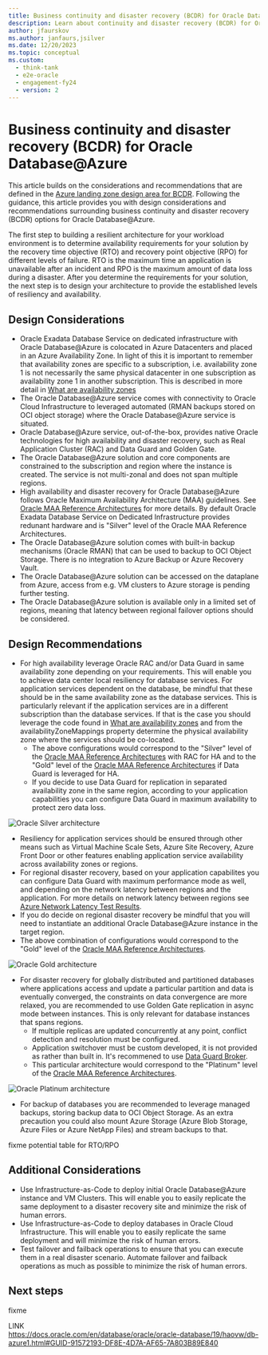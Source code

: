 ```yaml
---
title: Business continuity and disaster recovery (BCDR) for Oracle Database@Azure
description: Learn about continuity and disaster recovery (BCDR) for Oracle Database@Azure.
author: jfaurskov
ms.author: janfaurs,jsilver
ms.date: 12/20/2023
ms.topic: conceptual
ms.custom: 
  - think-tank
  - e2e-oracle
  - engagement-fy24
  - version: 2
--- 
```



# Business continuity and disaster recovery (BCDR) for Oracle Database@Azure

This article builds on the considerations and recommendations that are defined in the [Azure landing zone design area for BCDR](../../ready/landing-zone/design-area/management-business-continuity-disaster-recovery.md). Following the guidance, this article provides you with design considerations and recommendations surrounding business continuity and disaster recovery (BCDR) options  for Oracle Database@Azure.

The first step to building a resilient architecture for your workload environment is to determine availability requirements for your solution by the recovery time objective (RTO) and recovery point objective (RPO) for different levels of failure. RTO is the maximum time an application is unavailable after an incident and RPO is the maximum amount of data loss during a disaster. After you determine the  requirements for your solution, the next step is to design your architecture to provide the established levels of resiliency and availability.

## Design Considerations

- Oracle Exadata Database Service on dedicated infrastructure with Oracle Database@Azure is colocated in Azure Datacenters and placed in an Azure Availability Zone. In light of this it is important to remember that availability zones are specific to a subscription, i.e. availability zone 1 is not necessarily the same physical datacenter in one subscription as availability zone 1 in another subscription. This is described in more detail in [What are availability zones](/azure/reliability/availability-zones-overview?tabs=azure-cli#physical-and-logical-availability-zones)
- The Oracle Database@Azure service comes with connectivity to Oracle Cloud Infrastructure to leveraged automated (RMAN backups stored on OCI object storage) where the Oracle Database@Azure service is situated.
- Oracle Database@Azure service, out-of-the-box, provides native Oracle technologies for high availability and disaster recovery, such as Real Application Cluster (RAC) and Data Guard and Golden Gate.
- The Oracle Database@Azure solution and core components are constrained to the subscription and region where the instance is created. The service is not multi-zonal and does not span multiple regions.
- High availability and disaster recovery for Oracle Database@Azure follows Oracle Maximum Availability Architecture (MAA) guidelines. See [Oracle MAA Reference Architectures](https://docs.oracle.com/en/database/oracle/oracle-database/19/haiad/) for more details. By default Oracle Exadata Database Service on Dedicated Infrastructure  provides redunant hardware and is "Silver" level of the Oracle MAA Reference Architectures.
- The Oracle Database@Azure solution comes with built-in backup mechanisms (Oracle RMAN) that can be used to backup to OCI Object Storage. There is no integration to Azure Backup or Azure Recovery Vault.
- The Oracle Database@Azure solution can be accessed on the dataplane from Azure, access from e.g. VM clusters to Azure storage is pending further testing.
- The Oracle Database@Azure solution is available only in a limited set of regions, meaning that latency between regional failover options should be considered.

## Design Recommendations

- For high availability leverage Oracle RAC and/or Data Guard in same availability zone depending on your requirements. This will enable you to achieve data center local resiliency for database services. For application services dependent on the database, be mindful that these should be in the same availability zone as the database services. This is particularly relevant if the application services are in a different subscription than the database services. If that is the case you should leverage the code found in [What are availability zones](/azure/reliability/availability-zones-overview?tabs=azure-cli#physical-and-logical-availability-zones) and from the availabilityZoneMappings property determine the physical availability zone where the services should be co-located.
  - The above configurations would correspond to the "Silver" level of the [Oracle MAA Reference Architectures](https://docs.oracle.com/en/database/oracle/oracle-database/19/haiad/) with RAC for HA and to the "Gold" level of the [Oracle MAA Reference Architectures](https://docs.oracle.com/en/database/oracle/oracle-database/19/haiad/) if Data Guard is leveraged for HA.
  - If you decide to use Data Guard for replication in separated availability zone in the same region, according to your application capabilities you can configure Data Guard in maximum availability to protect zero data loss.
  

![Oracle Silver architecture](media/exadata-bcdr-maa-silver.png)


  - Resiliency for application services should be ensured through other means such as Virtual Machine Scale Sets, Azure Site Recovery, Azure Front Door or other features enabling application service availability across availability zones or regions.
  - For regional disaster recovery, based on your application capabilites you can configure Data Guard with maximum performance mode as well, and depending on the network latency between regions and the application. For more details on network latency between regions see [Azure Network Latency Test Results](/azure/networking/azure-network-latency).
  - If you do decide on regional disaster recovery be mindful that you will need to instantiate an additional Oracle Database@Azure instance in the target region.
  - The above combination of configurations would correspond to the "Gold" level of the [Oracle MAA Reference Architectures](https://docs.oracle.com/en/database/oracle/oracle-database/19/haiad/).

![Oracle Gold architecture](media/exadata-bcdr-maa-gold-localdr.png)

- For disaster recovery for globally distributed and partitioned databases where applications access and update a particular partition and data is eventually converged, the constraints on data convergence are more relaxed, you are recommended to use Golden Gate replication in async mode between instances. This is only relevant for database instances that spans regions.
  - If multiple replicas are updated concurrently at any point, conflict detection and resolution must be configured.
  - Application switchover must be custom developed, it is not provided as rather than built in. It's recommened to use [Data Guard Broker](https://docs.oracle.com/en/database/oracle/oracle-database/23/dgbkr/oracle-data-guard-broker-concepts.html#GUID-13B52319-6B67-4E85-8541-F986E3DC7B96).
  - This particular architecture would correspond to the "Platinum" level of the [Oracle MAA Reference Architectures](https://docs.oracle.com/en/database/oracle/oracle-database/19/haiad/).
  
![Oracle Platinum architecture](media/exadata-bcdr-maa-platinum.png)

- For backup of databases you are recommended to leverage managed backups, storing backup data to OCI Object Storage. As an extra precaution you could also mount Azure Storage (Azure Blob Storage, Azure Files or Azure NetApp Files) and stream backups to that.

fixme potential table for RTO/RPO

## Additional Considerations

- Use Infrastructure-as-Code to deploy initial Oracle Database@Azure instance and VM Clusters. This will enable you to easily replicate the same deployment to a disaster recovery site and minimize the risk of human errors.
- Use Infrastructure-as-Code to deploy databases in Oracle Cloud Infrastructure. This will enable you to easily replicate the same deployment and will minimize the risk of human errors.
- Test failover and failback operations to ensure that you can execute them in a real disaster scenario. Automate failover and failback operations as much as possible to minimize the risk of human errors.

## Next steps

fixme

LINK  
https://docs.oracle.com/en/database/oracle/oracle-database/19/haovw/db-azure1.html#GUID-91572193-DF8E-4D7A-AF65-7A803B89E840